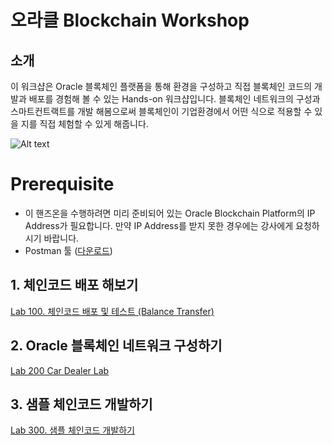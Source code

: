 # 오라클 Blockchain Workshop

## 소개 ##
이 워크샵은 Oracle 블록체인 플랫폼을 통해 환경을 구성하고 직접 블록체인 코드의 개발과 배포를 경험해 볼 수 있는 Hands-on 워크샵입니다.
블록체인 네트워크의 구성과 스마트컨트랙트를 개발 해봄으로써 블록체인이 기업환경에서 어떤 식으로 적용할 수 있을 지를 직접 체험할 수 있게 해줍니다.

![Alt text](https://monosnap.com/image/u5jqpRbcB4HjU15gUXMZoAOPlKDeQK.png)

# Prerequisite 
* 이 핸즈온을 수행하려면 미리 준비되어 있는 Oracle Blockchain Platform의 IP Address가 필요합니다. 만약 IP Address를 받지 못한 경우에는 강사에게 요청하시기 바랍니다.
* Postman 툴 ([다운로드](https://www.getpostman.com/apps))

## 1. 체인코드 배포 해보기
[Lab 100. 체인코드 배포 및 테스트 (Balance Transfer)](./BalanceTransfer)

## 2. Oracle 블록체인 네트워크 구성하기
[Lab 200 Car Dealer Lab](./CarDealerLab)

## 3. 샘플 체인코드 개발하기 ##
[Lab 300. 샘플 체인코드 개발하기](./ChaincodeDev)
